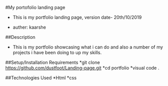 #My portofolio landing page
 - This is my portfolio landing page, version date- 20th/10/2019

 - auther: kaarshe

##Description
- This is my portfolio showcasing what i can do and also a number of my projects i have been doing to up my skills.

##Setup/Installation Requirements
*git clone https://github.com/dustfoot/Landing-page.git
*cd portfolio
*visual code .

##Technologies Used
*Html
*css